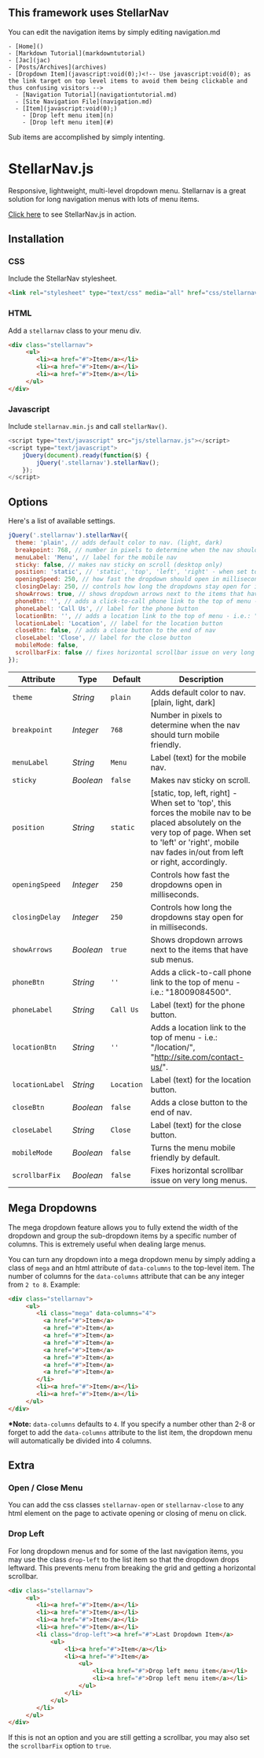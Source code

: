 <!-- pagetitle:StellarNav Menu System -->
<!-- layout:page.php -->
<!-- pagedate: -->
<!-- pageimage: -->
<!-- pageexcerpt:StellarNav is a complete menu system written in CSS and Javascript. -->
<!-- pagekeywords:StellarNav, navigation, items, navigation.md, lightweight, multi-level, dropdown menu, responsive, long navigation menus, formatting, syntax, headings, horizontal rules, emphasis, bold, italic, strikethrough, underline, blockquotes, lists, ordered, unordered, code, inline, blocks, tables, links, images, footnotes, conclusion, versatile, easy-to-use, documents, options, theme, breakpoint, menuLabel, sticky, position, openingSpeed, closingDelay, showArrows, phoneBtn, phoneLabel, locationBtn, locationLabel, closeBtn, closeLabel, mobileMode, scrollbarFix, mega dropdowns, columns, drop-left. -->
<!-- pageauthor:Scary le Poo -->
<!-- pagetype:website -->

## This framework uses StellarNav

You can edit the navigation items by simply editing navigation.md

```
- [Home]()
- [Markdown Tutorial](markdowntutorial)
- [Jac](jac)
- [Posts/Archives](archives)
- [Dropdown Item](javascript:void(0);)<!-- Use javascript:void(0); as the link target on top level items to avoid them being clickable and thus confusing visitors -->
  - [Navigation Tutorial](navigationtutorial.md)
  - [Site Navigation File](navigation.md)
  - [Item](javascript:void(0);)
    - [Drop left menu item](n)
    - [Drop left menu item](#)
```

Sub items are accomplished by simply intenting.

# StellarNav.js
Responsive, lightweight, multi-level dropdown menu. Stellarnav is a great solution for long navigation menus with lots of menu items.

<a href="http://vinnymoreira.com/stellarnav-js-demo/">Click here</a> to see StellarNav.js in action.

## Installation

### CSS
Include the StellarNav stylesheet.
```html
<link rel="stylesheet" type="text/css" media="all" href="css/stellarnav.min.css">
```
### HTML
Add a `stellarnav` class to your menu div.
```html
<div class="stellarnav">
     <ul>
        <li><a href="#">Item</a></li>
        <li><a href="#">Item</a></li>
        <li><a href="#">Item</a></li>
     </ul>
</div>
```

### Javascript
Include `stellarnav.min.js` and call `stellarNav()`.
```javascript
<script type="text/javascript" src="js/stellarnav.js"></script>
<script type="text/javascript">
	jQuery(document).ready(function($) {
		jQuery('.stellarnav').stellarNav();
	});
</script>
```
## Options

Here's a list of available settings.

```javascript
jQuery('.stellarnav').stellarNav({
  theme: 'plain', // adds default color to nav. (light, dark)
  breakpoint: 768, // number in pixels to determine when the nav should turn mobile friendly
  menuLabel: 'Menu', // label for the mobile nav
  sticky: false, // makes nav sticky on scroll (desktop only)
  position: 'static', // 'static', 'top', 'left', 'right' - when set to 'top', this forces the mobile nav to be placed absolutely on the very top of page
  openingSpeed: 250, // how fast the dropdown should open in milliseconds
  closingDelay: 250, // controls how long the dropdowns stay open for in milliseconds
  showArrows: true, // shows dropdown arrows next to the items that have sub menus
  phoneBtn: '', // adds a click-to-call phone link to the top of menu - i.e.: "18009084500"
  phoneLabel: 'Call Us', // label for the phone button
  locationBtn: '', // adds a location link to the top of menu - i.e.: "/location/", "http://site.com/contact-us/"
  locationLabel: 'Location', // label for the location button
  closeBtn: false, // adds a close button to the end of nav
  closeLabel: 'Close', // label for the close button
  mobileMode: false,
  scrollbarFix: false // fixes horizontal scrollbar issue on very long navs
});
```

Attribute			| Type				| Default		| Description
---						| ---					| ---				| ---
`theme`		| *String*		| `plain`		| Adds default color to nav. [plain, light, dark]
`breakpoint`	| *Integer*		| `768`		| Number in pixels to determine when the nav should turn mobile friendly.
`menuLabel`	| *String*		| `Menu`		| Label (text) for the mobile nav.
`sticky`	| *Boolean*		| `false`		| Makes nav sticky on scroll.
`position`	| *String*		| `static`		| [static, top, left, right] - When set to 'top', this forces the mobile nav to be placed absolutely on the very top of page. When set to 'left' or 'right', mobile nav fades in/out from left or right, accordingly.  
`openingSpeed`	| *Integer*		| `250`		| Controls how fast the dropdowns open in milliseconds.
`closingDelay`	| *Integer*		| `250`		| Controls how long the dropdowns stay open for in milliseconds.
`showArrows`	| *Boolean*		| `true`		| Shows dropdown arrows next to the items that have sub menus.
`phoneBtn`	| *String*		| `''`		| Adds a click-to-call phone link to the top of menu - i.e.: "18009084500".
`phoneLabel`	| *String*		| `Call Us`		| Label (text) for the phone button.
`locationBtn`	| *String*		| `''`		| Adds a location link to the top of menu - i.e.: "/location/", "http://site.com/contact-us/".
`locationLabel`	| *String*		| `Location`		| Label (text) for the location button.
`closeBtn`	| *Boolean*		| `false`		| Adds a close button to the end of nav.
`closeLabel`	| *String*		| `Close`		| Label (text) for the close button.
`mobileMode`	| *Boolean*		| `false`		| Turns the menu mobile friendly by default.
`scrollbarFix`	| *Boolean*		| `false`		| Fixes horizontal scrollbar issue on very long menus.

## Mega Dropdowns

The mega dropdown feature allows you to fully extend the width of the dropdown and group the sub-dropdown items by a specific number of columns. This is extremely useful when dealing large menus.

You can turn any dropdown into a mega dropdown menu by simply adding a class of `mega` and an html attribute of `data-columns` to the top-level item. The number of columns for the `data-columns` attribute that can be any integer from `2 to 8`. Example:

```html
<div class="stellarnav">
     <ul>
        <li class="mega" data-columns="4">
          <a href="#">Item</a>
          <a href="#">Item</a>
          <a href="#">Item</a>
          <a href="#">Item</a>
          <a href="#">Item</a>
          <a href="#">Item</a>
          <a href="#">Item</a>
          <a href="#">Item</a>
        </li>
        <li><a href="#">Item</a></li>
        <li><a href="#">Item</a></li>
     </ul>
</div>
```

**&ast;Note:** `data-columns` defaults to `4`. If you specify a number other than 2-8 or forget to add the `data-columns` attribute to the list item, the dropdown menu will automatically be divided into 4 columns.

## Extra

### Open / Close Menu

You can add the css classes `stellarnav-open` or `stellarnav-close` to any html element on the page to activate opening or closing of menu on click.

### Drop Left

For long dropdown menus and for some of the last navigation items, you may use the class `drop-left` to the list item so that the dropdown drops leftward. This prevents menu from breaking the grid and getting a horizontal scrollbar.

```html
<div class="stellarnav">
     <ul>
        <li><a href="#">Item</a></li>
        <li><a href="#">Item</a></li>
        <li><a href="#">Item</a></li>
        <li><a href="#">Item</a></li>
        <li class="drop-left"><a href="#">Last Dropdown Item</a>
        	<ul>
        		<li><a href="#">Item</a></li>
        		<li><a href="#">Item</a>
        			<ul>
        				<li><a href="#">Drop left menu item</a></li>
        				<li><a href="#">Drop left menu item</a></li>
        			</ul>
        		</li>
        	</ul>
        </li>
     </ul>
</div>
```

If this is not an option and you are still getting a scrollbar, you may also set the `scrollbarFix` option to `true`.

